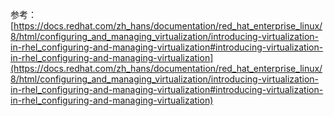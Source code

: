 
参考：[https://docs.redhat.com/zh_hans/documentation/red_hat_enterprise_linux/8/html/configuring_and_managing_virtualization/introducing-virtualization-in-rhel_configuring-and-managing-virtualization#introducing-virtualization-in-rhel_configuring-and-managing-virtualization](https://docs.redhat.com/zh_hans/documentation/red_hat_enterprise_linux/8/html/configuring_and_managing_virtualization/introducing-virtualization-in-rhel_configuring-and-managing-virtualization#introducing-virtualization-in-rhel_configuring-and-managing-virtualization)









